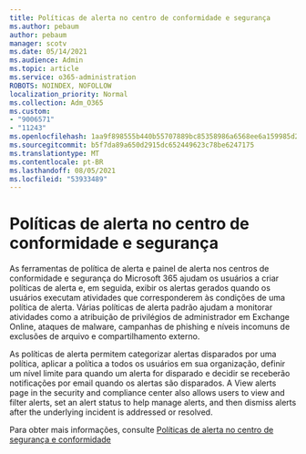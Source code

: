 ```yaml
---
title: Políticas de alerta no centro de conformidade e segurança
ms.author: pebaum
author: pebaum
manager: scotv
ms.date: 05/14/2021
ms.audience: Admin
ms.topic: article
ms.service: o365-administration
ROBOTS: NOINDEX, NOFOLLOW
localization_priority: Normal
ms.collection: Adm_O365
ms.custom:
- "9006571"
- "11243"
ms.openlocfilehash: 1aa9f898555b440b55707889bc85358986a6568ee6a159985d2e60041cff7750
ms.sourcegitcommit: b5f7da89a650d2915dc652449623c78be6247175
ms.translationtype: MT
ms.contentlocale: pt-BR
ms.lasthandoff: 08/05/2021
ms.locfileid: "53933489"
---
```

# <a name="alert-policies-in-the-security-and-compliance-center"></a>Políticas de alerta no centro de conformidade e segurança

As ferramentas de política de alerta e painel de alerta nos centros de conformidade e segurança do Microsoft 365 ajudam os usuários a criar políticas de alerta e, em seguida, exibir os alertas gerados quando os usuários executam atividades que corresponderem às condições de uma política de alerta. Várias políticas de alerta padrão ajudam a monitorar atividades como a atribuição de privilégios de administrador em Exchange Online, ataques de malware, campanhas de phishing e níveis incomuns de exclusões de arquivo e compartilhamento externo.

As políticas de alerta permitem categorizar alertas disparados por uma política, aplicar a política a todos os usuários em sua organização, definir um nível limite para quando um alerta for disparado e decidir se receberão notificações por email quando os alertas são disparados. A View alerts page in the security and compliance center also allows users to view and filter alerts, set an alert status to help manage alerts, and then dismiss alerts after the underlying incident is addressed or resolved.

Para obter mais informações, consulte [Políticas de alerta no centro de segurança e conformidade](/microsoft-365/compliance/alert-policies)